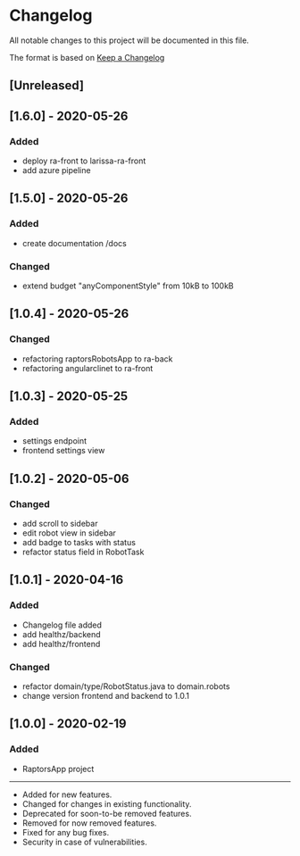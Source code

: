 # Changelog
All notable changes to this project will be documented in this file.

The format is based on [Keep a Changelog](https://keepachangelog.com/en/1.0.0/)

## [Unreleased]



## [1.6.0] - 2020-05-26
### Added
- deploy ra-front to larissa-ra-front
- add azure pipeline

## [1.5.0] - 2020-05-26
### Added
- create documentation /docs
### Changed
- extend budget "anyComponentStyle" from 10kB to 100kB

## [1.0.4] - 2020-05-26
### Changed
- refactoring raptorsRobotsApp to ra-back
- refactoring angularclinet to ra-front

## [1.0.3] - 2020-05-25
### Added
- settings endpoint
- frontend settings view


## [1.0.2] - 2020-05-06
### Changed
- add scroll to sidebar
- edit robot view in sidebar
- add badge to tasks with status
- refactor status field in RobotTask

## [1.0.1] - 2020-04-16
### Added
- Changelog file added
- add healthz/backend
- add healthz/frontend
### Changed
- refactor domain/type/RobotStatus.java to domain.robots
- change version frontend and backend to  1.0.1


## [1.0.0] - 2020-02-19
### Added
- RaptorsApp project



-----------------------------------------------------------
- Added for new features.
- Changed for changes in existing functionality.
- Deprecated for soon-to-be removed features.
- Removed for now removed features.
- Fixed for any bug fixes.
- Security in case of vulnerabilities.

